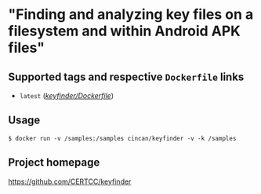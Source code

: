 # "Finding and analyzing key files on a filesystem and within Android APK files"

## Supported tags and respective `Dockerfile` links
* `latest` 
([*keyfinder/Dockerfile*](https://gitlab.com/CinCan/dockerfiles/blob/master/keyfinder/Dockerfile))

## Usage

`$ docker run -v /samples:/samples cincan/keyfinder -v -k /samples`

## Project homepage

https://github.com/CERTCC/keyfinder
